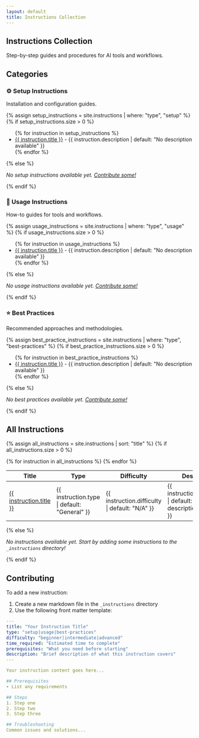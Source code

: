 ```yaml
---
layout: default
title: Instructions Collection
---
```


## Instructions Collection

Step-by-step guides and procedures for AI tools and workflows.

## Categories

### ⚙️ Setup Instructions
Installation and configuration guides.

{% assign setup_instructions = site.instructions | where: "type", "setup" %}
{% if setup_instructions.size > 0 %}
<ul>
{% for instruction in setup_instructions %}
  <li><a href="{{ instruction.url | relative_url }}">{{ instruction.title }}</a> - {{ instruction.description | default: "No description available" }}</li>
{% endfor %}
</ul>
{% else %}
<p><em>No setup instructions available yet. <a href="#contributing">Contribute some!</a></em></p>
{% endif %}

### 📖 Usage Instructions
How-to guides for tools and workflows.

{% assign usage_instructions = site.instructions | where: "type", "usage" %}
{% if usage_instructions.size > 0 %}
<ul>
{% for instruction in usage_instructions %}
  <li><a href="{{ instruction.url | relative_url }}">{{ instruction.title }}</a> - {{ instruction.description | default: "No description available" }}</li>
{% endfor %}
</ul>
{% else %}
<p><em>No usage instructions available yet. <a href="#contributing">Contribute some!</a></em></p>
{% endif %}

### ⭐ Best Practices
Recommended approaches and methodologies.

{% assign best_practice_instructions = site.instructions | where: "type", "best-practices" %}
{% if best_practice_instructions.size > 0 %}
<ul>
{% for instruction in best_practice_instructions %}
  <li><a href="{{ instruction.url | relative_url }}">{{ instruction.title }}</a> - {{ instruction.description | default: "No description available" }}</li>
{% endfor %}
</ul>
{% else %}
<p><em>No best practices available yet. <a href="#contributing">Contribute some!</a></em></p>
{% endif %}

## All Instructions

{% assign all_instructions = site.instructions | sort: "title" %}
{% if all_instructions.size > 0 %}
<table>
<thead>
<tr>
<th>Title</th>
<th>Type</th>
<th>Difficulty</th>
<th>Description</th>
</tr>
</thead>
<tbody>
{% for instruction in all_instructions %}
<tr>
<td><a href="{{ instruction.url | relative_url }}">{{ instruction.title }}</a></td>
<td><span class="category-badge">{{ instruction.type | default: "General" }}</span></td>
<td><span class="category-badge">{{ instruction.difficulty | default: "N/A" }}</span></td>
<td>{{ instruction.description | default: "No description available" }}</td>
</tr>
{% endfor %}
</tbody>
</table>
{% else %}
<p><em>No instructions available yet. Start by adding some instructions to the <code>_instructions</code> directory!</em></p>
{% endif %}

## Contributing

To add a new instruction:

1. Create a new markdown file in the `_instructions` directory
2. Use the following front matter template:

```yaml
---
title: "Your Instruction Title"
type: "setup|usage|best-practices"
difficulty: "beginner|intermediate|advanced"
time_required: "Estimated time to complete"
prerequisites: "What you need before starting"
description: "Brief description of what this instruction covers"
---

Your instruction content goes here...

## Prerequisites
- List any requirements

## Steps
1. Step one
2. Step two
3. Step three

## Troubleshooting
Common issues and solutions...
```
